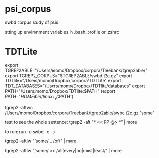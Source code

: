 # psi_corpus
swbd corpus study of psis


stting up environment variables in .bash_profile or .zshrc

# TDTLite
export TGREP2ABLE="/Users/momo/Dropbox/corpora/Treebank/tgrep2able/"
export TGREP2_CORPUS="$TGREP2ABLE/swbd.t2c.gz"
export TDTlite="/Users/momo/Dropbox/corpora/TDTLite"
export TDT_DATABASES="/Users/momo/Dropbox/TDTlite/databases"
export PATH="/Users/momo/Dropbox/TDTlite:$PATH"
(export PATH="$HOME/bin/linux_2_4/:$PATH")



tgrep2 -aftwc /Users/momo/Dropbox/corpora/Treebank/tgrep2able/swbd.t2c.gz "some"

test to see the whole sentence:
tgrep2 -aft "* << PP @> *" | more


to run: 
run -c swbd -e -o

tgrep2 -aftlw "/some/ .. /of/" | more

tgrep2 -aftlw "/some/ >> /all|every|no|most|least/" | more


